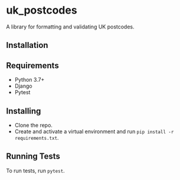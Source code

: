 # uk_postcodes
A library for formatting and validating UK postcodes.

## Installation

## Requirements
* Python 3.7+
* Django
* Pytest

## Installing
* Clone the repo.
* Create and activate a virtual environment and run ```pip install -r requirements.txt```.

## Running Tests
To run tests, run ```pytest```.

